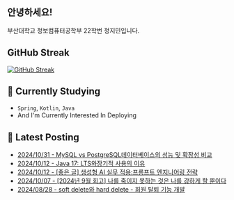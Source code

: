 
## 안녕하세요!
부산대학교 정보컴퓨터공학부 22학번 정지민입니다.


## GitHub Streak
[![GitHub Streak](https://streak-stats.demolab.com?user=Stopmin&theme=onedark-duo)](https://git.io/streak-stats)

## 📎 Currently Studying
- `Spring`, `Kotlin`, `Java`
- And I'm Currently Interested In Deploying

## 📝 Latest Posting
- [2024/10/31 - MySQL vs PostgreSQL데이터베이스의 성능 및 확장성 비교](https://stopmin.tistory.com/entry/MySQL-vs-PostgreSQL%EB%8D%B0%EC%9D%B4%ED%84%B0%EB%B2%A0%EC%9D%B4%EC%8A%A4%EC%9D%98%EC%84%B1%EB%8A%A5-%EB%B0%8F-%ED%99%95%EC%9E%A5%EC%84%B1-%EB%B9%84%EA%B5%90)  
- [2024/10/12 - Java 17: LTS와장기적 사용의 이유](https://stopmin.tistory.com/entry/Java-17-LTS%EC%99%80%EC%9E%A5%EA%B8%B0%EC%A0%81-%EC%82%AC%EC%9A%A9%EC%9D%98-%EC%9D%B4%EC%9C%A0)  
- [2024/10/12 - [좋은 글] 생성형 AI 실무 적용:프롬프트 엔지니어링 전략](https://stopmin.tistory.com/entry/%EC%A2%8B%EC%9D%80-%EA%B8%80-%EC%83%9D%EC%84%B1%ED%98%95-AI-%EC%8B%A4%EB%AC%B4-%EC%A0%81%EC%9A%A9%ED%94%84%EB%A1%AC%ED%94%84%ED%8A%B8-%EC%97%94%EC%A7%80%EB%8B%88%EC%96%B4%EB%A7%81-%EC%A0%84%EB%9E%B5)  
- [2024/10/07 - [2024년 9월 회고] 나를 죽이지 못하는 것은 나를 강하게 할 뿐이다](https://stopmin.tistory.com/entry/2024%EB%85%84-9%EC%9B%94-%ED%9A%8C%EA%B3%A0-%EB%82%98%EB%A5%BC-%EC%A3%BD%EC%9D%B4%EC%A7%80-%EB%AA%BB%ED%95%98%EB%8A%94-%EA%B2%83%EC%9D%80-%EB%82%98%EB%A5%BC-%EA%B0%95%ED%95%98%EA%B2%8C-%ED%95%A0-%EB%BF%90%EC%9D%B4%EB%8B%A4)  
- [2024/08/28 - soft delete와 hard delete - 회원 탈퇴 기능 개발](https://stopmin.tistory.com/entry/spring-soft-delete%EC%99%80-hard-delete-%ED%9A%8C%EC%9B%90-%ED%83%88%ED%87%B4-%EA%B8%B0%EB%8A%A5-%EA%B0%9C%EB%B0%9C)  
